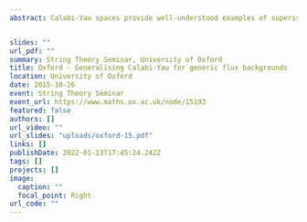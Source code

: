 ```yaml
---
abstract: Calabi-Yau spaces provide well-understood examples of supersymmetric vacua in supergravity. The supersymmetry conditions on such spaces can be rephrased as the existence and integrability of a particular geometric structure. When fluxes are allowed, the conditions are more complicated and the analogue of the geometric structure is not well understood. In this talk, I will review work that defines the analogue of Calabi-Yau geometry for generic $D=4$, $N=2$ supergravity backgrounds. The geometry is characterised by a pair of structures in generalised geometry that interpolate between complex, symplectic and hyper-Kahler geometry. Supersymmetry is then equivalent to integrability of the structures, which appears as moment maps for diffeomorphisms and gauge transformations. I will also discuss the extension AdS backgrounds, where deformations of these geometric structures correspond to exactly marginal deformations of the dual field theories.


slides: ""
url_pdf: ""
summary: String Theory Seminar, University of Oxford
title: Oxford - Generalising Calabi-Yau for generic flux backgrounds
location: University of Oxford
date: 2015-10-26
event: String Theory Seminar
event_url: https://www.maths.ox.ac.uk/node/15193
featured: false
authors: []
url_video: ""
url_slides: "uploads/oxford-15.pdf"
links: []
publishDate: 2022-01-13T17:45:24.242Z
tags: []
projects: []
image:
  caption: ""
  focal_point: Right
url_code: ""
---
```

